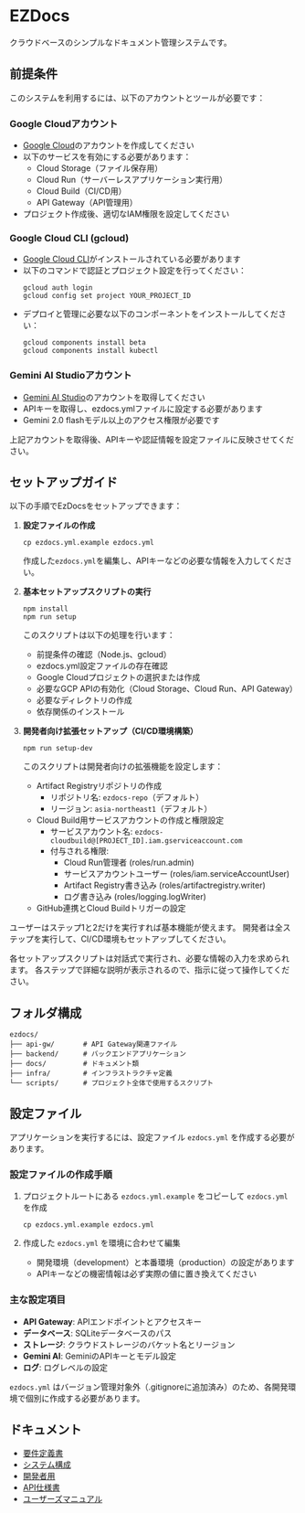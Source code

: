 # EZDocs

クラウドベースのシンプルなドキュメント管理システムです。

## 前提条件

このシステムを利用するには、以下のアカウントとツールが必要です：

### Google Cloudアカウント
- [Google Cloud](https://cloud.google.com/)のアカウントを作成してください
- 以下のサービスを有効にする必要があります：
  - Cloud Storage（ファイル保存用）
  - Cloud Run（サーバーレスアプリケーション実行用）
  - Cloud Build（CI/CD用）
  - API Gateway（API管理用）
- プロジェクト作成後、適切なIAM権限を設定してください

### Google Cloud CLI (gcloud)
- [Google Cloud CLI](https://cloud.google.com/sdk/docs/install)がインストールされている必要があります
- 以下のコマンドで認証とプロジェクト設定を行ってください：
  ```
  gcloud auth login
  gcloud config set project YOUR_PROJECT_ID
  ```
- デプロイと管理に必要な以下のコンポーネントをインストールしてください：
  ```
  gcloud components install beta
  gcloud components install kubectl
  ```

### Gemini AI Studioアカウント
- [Gemini AI Studio](https://ai.google.dev/)のアカウントを取得してください
- APIキーを取得し、ezdocs.ymlファイルに設定する必要があります
- Gemini 2.0 flashモデル以上のアクセス権限が必要です

上記アカウントを取得後、APIキーや認証情報を設定ファイルに反映させてください。

## セットアップガイド

以下の手順でEzDocsをセットアップできます：

1. **設定ファイルの作成**
   ```
   cp ezdocs.yml.example ezdocs.yml
   ```
   作成した`ezdocs.yml`を編集し、APIキーなどの必要な情報を入力してください。

2. **基本セットアップスクリプトの実行**
   ```
   npm install
   npm run setup
   ```
   このスクリプトは以下の処理を行います：
   - 前提条件の確認（Node.js、gcloud）
   - ezdocs.yml設定ファイルの存在確認
   - Google Cloudプロジェクトの選択または作成
   - 必要なGCP APIの有効化（Cloud Storage、Cloud Run、API Gateway）
   - 必要なディレクトリの作成
   - 依存関係のインストール

3. **開発者向け拡張セットアップ（CI/CD環境構築）**
   ```
   npm run setup-dev
   ```
   このスクリプトは開発者向けの拡張機能を設定します：
   - Artifact Registryリポジトリの作成
     - リポジトリ名: `ezdocs-repo`（デフォルト）
     - リージョン: `asia-northeast1`（デフォルト）
   - Cloud Build用サービスアカウントの作成と権限設定
     - サービスアカウント名: `ezdocs-cloudbuild@[PROJECT_ID].iam.gserviceaccount.com`
     - 付与される権限:
       - Cloud Run管理者 (roles/run.admin)
       - サービスアカウントユーザー (roles/iam.serviceAccountUser)
       - Artifact Registry書き込み (roles/artifactregistry.writer)
       - ログ書き込み (roles/logging.logWriter)
   - GitHub連携とCloud Buildトリガーの設定

ユーザーはステップ1と2だけを実行すれば基本機能が使えます。
開発者は全ステップを実行して、CI/CD環境もセットアップしてください。

各セットアップスクリプトは対話式で実行され、必要な情報の入力を求められます。
各ステップで詳細な説明が表示されるので、指示に従って操作してください。

## フォルダ構成

```
ezdocs/
├── api-gw/       # API Gateway関連ファイル
├── backend/      # バックエンドアプリケーション
├── docs/         # ドキュメント類
├── infra/        # インフラストラクチャ定義
└── scripts/      # プロジェクト全体で使用するスクリプト
```

## 設定ファイル

アプリケーションを実行するには、設定ファイル `ezdocs.yml` を作成する必要があります。

### 設定ファイルの作成手順

1. プロジェクトルートにある `ezdocs.yml.example` をコピーして `ezdocs.yml` を作成
   ```
   cp ezdocs.yml.example ezdocs.yml
   ```

2. 作成した `ezdocs.yml` を環境に合わせて編集
   - 開発環境（development）と本番環境（production）の設定があります
   - APIキーなどの機密情報は必ず実際の値に置き換えてください

### 主な設定項目

- **API Gateway**: APIエンドポイントとアクセスキー
- **データベース**: SQLiteデータベースのパス
- **ストレージ**: クラウドストレージのバケット名とリージョン
- **Gemini AI**: GeminiのAPIキーとモデル設定
- **ログ**: ログレベルの設定

`ezdocs.yml` はバージョン管理対象外（.gitignoreに追加済み）のため、各開発環境で個別に作成する必要があります。

## ドキュメント

- [要件定義書](docs/req.md)
- [システム構成](docs/system.md)
- [開発者用](docs/dev.md)
- [API仕様書](docs/api.md)
- [ユーザーズマニュアル](docs/user.md)